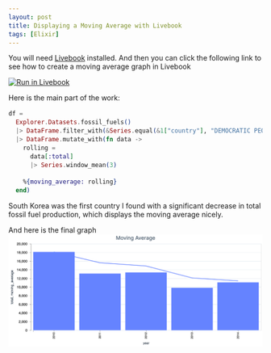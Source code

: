 ```yaml
---
layout: post
title: Displaying a Moving Average with Livebook
tags: [Elixir]
---
```


You will need [Livebook](https://livebook.dev/) installed. And then you can click the following link to see how to create a moving average graph in Livebook

[![Run in Livebook](https://livebook.dev/badge/v1/blue.svg)](https://livebook.dev/run?url=https%3A%2F%2Fdewetblomerus.com%2Fassets%2Flivebooks%2Fmoving-average.livemd)

Here is the main part of the work:

```elixir
df =
  Explorer.Datasets.fossil_fuels()
  |> DataFrame.filter_with(&Series.equal(&1["country"], "DEMOCRATIC PEOPLE S REPUBLIC OF KOREA"))
  |> DataFrame.mutate_with(fn data ->
    rolling =
      data[:total]
      |> Series.window_mean(3)

    %{moving_average: rolling}
  end)
```

South Korea was the first country I found with a significant decrease in total fossil fuel production, which displays the moving average nicely.

And here is the final graph
![image tooltip here](/assets/images/moving-average-livebook.png)
